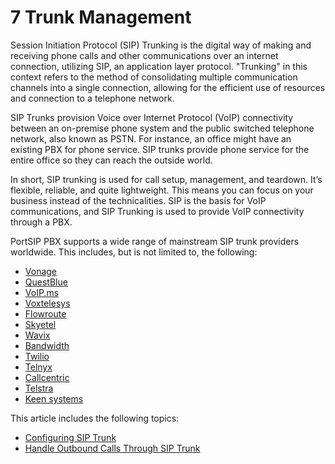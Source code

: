 # 7 Trunk Management

Session Initiation Protocol (SIP) Trunking is the digital way of making and receiving phone calls and other communications over an internet connection, utilizing SIP, an application layer protocol. "Trunking" in this context refers to the method of consolidating multiple communication channels into a single connection, allowing for the efficient use of resources and connection to a telephone network.

SIP Trunks provision Voice over Internet Protocol (VoIP) connectivity between an on-premise phone system and the public switched telephone network, also known as PSTN. For instance, an office might have an existing PBX for phone service. SIP trunks provide phone service for the entire office so they can reach the outside world.

In short, SIP trunking is used for call setup, management, and teardown. It’s flexible, reliable, and quite lightweight. This means you can focus on your business instead of the technicalities. SIP is the basis for VoIP communications, and SIP Trunking is used to provide VoIP connectivity through a PBX.

PortSIP PBX supports a wide range of mainstream SIP trunk providers worldwide. This includes, but is not limited to, the following:

* [Vonage](https://www.vonage.com/)
* [QuestBlue](https://questblue.com/)
* [VoIP.ms](https://voip.ms/)&#x20;
* [Voxtelesys](https://voxtelesys.com/)
* [Flowroute](https://flowroute.com/)
* [Skyetel](https://skyetel.com/)
* [Wavix](https://wavix.com/)
* [Bandwidth](https://www.google.com/aclk?sa=l\&ai=DChcSEwjP4Z7F04mGAxWv1MIEHcavBZsYABAAGgJwdg\&ase=2\&gclid=CjwKCAjw0YGyBhByEiwAQmBEWt0-86eUzdm8dvIhQPbhC0MFJ\_iY0a-UAgyis1Kao874WgSy0MGNIhoCsocQAvD\_BwE\&ei=ioRBZu2MC6yF0PEP0NKHiAI\&sig=AOD64\_2iLhFzhgCJBcCnSRVqnrIcSWO\_Vg\&q\&sqi=2\&nis=4\&adurl\&ved=2ahUKEwjt-ZXF04mGAxWsAjQIHVDpASEQ0Qx6BAgJEAE)
* [Twilio](https://www.twilio.com/en-us)
* [Telnyx](https://telnyx.com/)
* [Callcentric](https://www.callcentric.com)
* [Telstra](https://www.telstra.com.au/)
* [Keen systems](https://keen-systems.com/)

This article includes the following topics:

* [Configuring SIP Trunk](configuring-sip-trunk.md)
* [Handle Outbound Calls Through SIP Trunk](handle-outbound-calls-through-sip-trunk.md)

